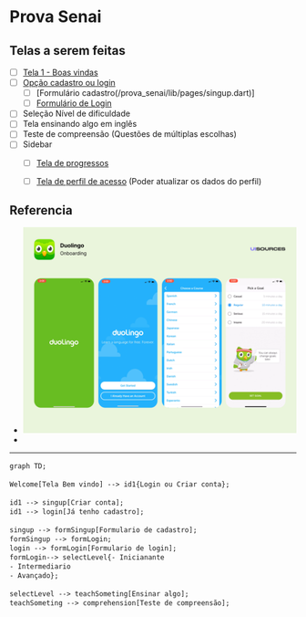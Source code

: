 # Prova Senai

## Telas a serem feitas
- [ ] [Tela 1 - Boas vindas](/prova_senai/lib/pages/welcome.dart)
- [ ] [Opção cadastro ou login](/prova_senai/lib/pages/welcome.dart)
	- [ ] [Formulário cadastro(/prova_senai/lib/pages/singup.dart)]
	- [ ] [Formulário de Login](/prova_senai/lib/pages/login.dart)
- [ ] Seleção Nível de dificuldade
- [ ] Tela ensinando algo em inglês
- [ ] Teste de compreensão (Questões de múltiplas escolhas)
- [ ] Sidebar
    - [ ] [Tela de progressos](/prova_senai/lib/pages/progress.dart)
    - [ ] [Tela de perfil de acesso](/prova_senai/lib/pages/profile.dart)
        (Poder atualizar os dados do perfil)


## Referencia
- ![Alt text](/prova_senai/assets/image01.png)
- 


---

```mermaid
graph TD;

Welcome[Tela Bem vindo] --> id1{Login ou Criar conta};

id1 --> singup[Criar conta];
id1 --> login[Já tenho cadastro];

singup --> formSingup[Formulario de cadastro];
formSingup --> formLogin;
login --> formLogin[Formulario de login];
formLogin--> selectLevel{- Inicianante
- Intermediario
- Avançado};

selectLevel --> teachSometing[Ensinar algo];
teachSometing --> comprehension[Teste de compreensão];
 ```